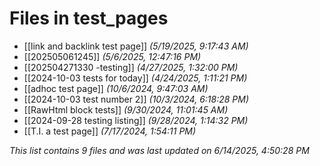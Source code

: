 # Files in test_pages

- [[link and backlink test page]] *(5/19/2025, 9:17:43 AM)*
- [[202505061245]] *(5/6/2025, 12:47:16 PM)*
- [[202504271330 -testing]] *(4/27/2025, 1:32:00 PM)*
- [[2024-10-03 tests for today]] *(4/24/2025, 1:11:21 PM)*
- [[adhoc test page]] *(10/6/2024, 9:47:03 AM)*
- [[2024-10-03 test number 2]] *(10/3/2024, 6:18:28 PM)*
- [[RawHtml block tests]] *(9/30/2024, 11:01:45 AM)*
- [[2024-09-28 testing listing]] *(9/28/2024, 1:14:32 PM)*
- [[T.I. a test page]] *(7/17/2024, 1:54:11 PM)*

*This list contains 9 files and was last updated on 6/14/2025, 4:50:28 PM*
